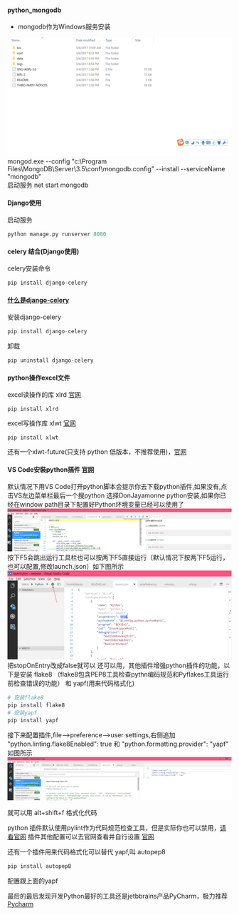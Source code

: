#### python_mongodb

* mongodb作为Windows服务安装

![](screenshot/mongdb.png)  
mongod.exe --config "c:\Program Files\MongoDB\Server\3.5\conf\mongodb.config" --install --serviceName "mongodb"  
启动服务
net start mongodb

#### Django使用

启动服务

```python
python manage.py runserver 8080
```

#### celery 结合(Django使用)

celery安装命令

```python
pip install django-celery
```

#### [什么是django-celery](https://pypi.python.org/pypi/django-celery)

安装django-celery

```python
pip install django-celery
```

卸载

```python
pip uninstall django-celery
```

#### python操作excel文件

excel读操作的库 xlrd [官网](https://pypi.python.org/pypi/xlrd)

```pthon
pip install xlrd
```

excel写操作库 xlwt [官网](https://pypi.python.org/pypi/xlwt/)

```pthon
pip install xlwt
```

还有一个xlwt-future(只支持 python 低版本，不推荐使用)，[官网](https://pypi.python.org/pypi/xlwt-future)


#### VS Code安裝python插件 [官网](http://donjayamanne.github.io/pythonVSCode/)

默认情况下用VS Code打开python脚本会提示你去下载python插件,如果没有,点击VS左边菜单栏最后一个搜python
选择DonJayamonne python安装,如果你已经在window path目录下配置好Python环境变量已经可以使用了
![](screenshot/python_vs_code.png)
按下F5会跳出运行工具栏也可以按两下F5直接运行（默认情况下按两下F5运行，也可以配置,修改launch.json）如下图所示
![](screenshot/config_luanch_json.png)
把stopOnEntry改成false就可以
还可以用，其他插件增强python插件的功能，以下是安装 flake8 （flake8包含PEP8工具检查pythn编码规范和Pyflakes工具运行前检查错误的功能）
和 yapf(用来代码格式化)

```python
# 安装flake8
pip install flake8
# 安装yapf
pip install yapf
```

接下来配置插件,file-->preference-->user settings,右侧追加 "python.linting.flake8Enabled": true 和
 "python.formatting.provider": "yapf"  如图所示
 ![](screenshot/python_vs_code_1.png)

就可以用 alt+shift+f 格式化代码

python 插件默认使用pylint作为代码规范检查工具，但是实际你也可以禁用，[请看官网](https://github.com/DonJayamanne/pythonVSCode/wiki/Linting)
插件其他配置可以去官网查看并自行设置 [官网](https://github.com/DonJayamanne/pythonVSCode/wiki)

还有一个插件用来代码格式化可以替代 yapf,叫 autopep8

```python
pip install autopep8
```

配置跟上面的yapf

最后的最后发现开发Python最好的工具还是jetbbrains产品PyCharm，极力推荐 [Pycharm](https://www.jetbrains.com/pycharm/download/#section=windows)

